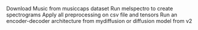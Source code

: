 Download Music from musiccaps dataset 
Run melspectro to create spectrograms
Apply all preprocessing on csv file and tensors
Run an encoder-decoder architecture from mydiffusion or diffusion model from v2
